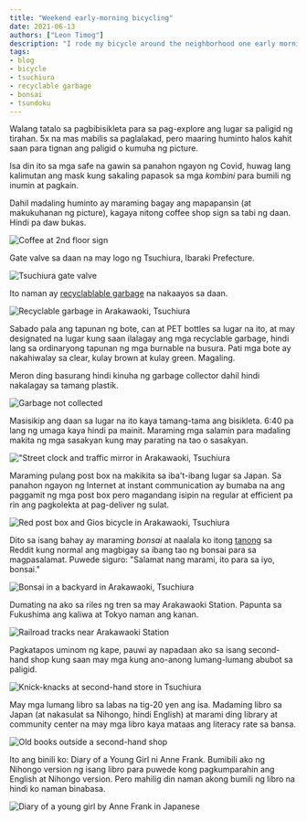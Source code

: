 ```yaml
---
title: "Weekend early-morning bicycling"
date: 2021-06-13
authors: ["Leon Timog"]
description: "I rode my bicycle around the neighborhood one early morning"
tags:
- blog
- bicycle
- tsuchiura
- recyclable garbage
- bonsai
- tsundoku
---
```

Walang tatalo sa pagbibisikleta para sa pag-explore ang lugar sa paligid ng tirahan. 5x na mas mabilis sa paglalakad, pero maaring huminto halos kahit saan para tignan ang paligid o kumuha ng picture.

Isa din ito sa mga safe na gawin sa panahon ngayon ng Covid, huwag lang kalimutan ang mask kung sakaling papasok sa mga *kombini* para bumili ng inumin at pagkain.

Dahil madaling huminto ay maraming bagay ang mapapansin (at makukuhanan ng picture), kagaya nitong coffee shop sign sa tabi ng daan. Hindi pa daw bukas.

![Coffee at 2nd floor sign](/weekend-early-morning-bicycling/coffee-at-second-floor.jpg "Coffee at 2nd floor sign")

Gate valve sa daan na may logo ng Tsuchiura, Ibaraki Prefecture.

![Tsuchiura gate valve](/weekend-early-morning-bicycling/tsuchiura-valve-cover.jpg "Tsuchiura gate valve")

Ito naman ay [recyclablable garbage](https://timog.org/guide/home/kinds-of-garbage/#recyclables) na nakaayos sa daan.

![Recyclable garbage in Arakawaoki, Tsuchiura](/weekend-early-morning-bicycling/recyclable-grabage-street-side.jpg "Recyclable garbage in Arakawaoki, Tsuchiura")

Sabado pala ang tapunan ng bote, can at PET bottles sa lugar na ito, at may designated na lugar kung saan ilalagay ang mga recyclable garbage, hindi lang sa ordinaryong tapunan ng mga burnable na busura. Pati mga bote ay nakahiwalay sa clear, kulay brown at kulay green. Magaling.

Meron ding basurang hindi kinuha ng garbage collector dahil hindi nakalagay sa tamang plastik.

![Garbage not collected](/weekend-early-morning-bicycling/garbage-cannot-be-collected.jpg "Garbage not collected")

Masisikip ang daan sa lugar na ito kaya tamang-tama ang bisikleta. 6:40 pa lang ng umaga kaya hindi pa mainit. Maraming mga salamin para madaling makita ng mga sasakyan kung may parating na tao o sasakyan.

!["Street clock and traffic mirror in Arakawaoki, Tsuchiura](/weekend-early-morning-bicycling/street-clock-traffic-mirror.jpg "Street clock and traffic mirror in Arakawaoki, Tsuchiura")

Maraming pulang post box na makikita sa iba't-ibang lugar sa Japan. Sa panahon ngayon ng Internet at instant communication ay bumaba na ang paggamit ng mga post box pero magandang isipin na regular at efficient pa rin ang pagkolekta at pag-deliver ng sulat.

![Red post box and Gios bicycle in Arakawaoki, Tsuchiura](/weekend-early-morning-bicycling/red-post-box-bicycle.jpg "Red post box and Gios bicycle in Arakawaoki, Tsuchiura")

Dito sa isang bahay ay maraming *bonsai* at naalala ko itong [tanong](https://www.reddit.com/r/japan/comments/64mojh/is_this_normal/) sa Reddit kung normal ang magbigay sa ibang tao ng bonsai para sa magpasalamat. Puwede siguro: "Salamat nang marami, ito para sa iyo, bonsai."

![Bonsai in a backyard in Arakawaoki, Tsuchiura](/weekend-early-morning-bicycling/backyard-bonsai.jpg "Bonsai in a backyard in Arakawaoki, Tsuchiura") 

Dumating na ako sa riles ng tren sa may Arakawaoki Station. Papunta sa Fukushima ang kaliwa at Tokyo naman ang kanan.

![Railroad tracks near Arakawaoki Station](/weekend-early-morning-bicycling/railroad-tracks-in-the-morning.jpg "Railroad tracks near Arakawaoki Station")

Pagkatapos uminom ng kape, pauwi ay napadaan ako sa isang second-hand shop kung saan may mga kung ano-anong lumang-lumang abubot sa paligid. 

![Knick-knacks at second-hand store in Tsuchiura](/weekend-early-morning-bicycling/second-hand-store-knick-knacks.jpg "Knick-knacks at second-hand store in Tsuchiura")

May mga lumang libro sa labas na tig-20 yen ang isa. Madaming libro sa Japan (at nakasulat sa Nihongo, hindi English) at marami ding library at community center na may mga libro kaya mataas ang literacy rate sa bansa.

![Old books outside a second-hand shop](/weekend-early-morning-bicycling/second-hand-books.jpg "Old books outside a second-hand shop")

Ito ang binili ko: Diary of a Young Girl ni Anne Frank. Bumibili ako ng Nihongo version ng isang libro para puwede kong pagkumparahin ang English at Nihongo version. Pero mahilig din naman akong bumili ng libro na hindi ko naman binabasa.

![Diary of a young girl by Anne Frank in Japanese](/weekend-early-morning-bicycling/diary-of-young-girl-anne-frank-japanese.jpg "Diary of a young girl by Anne Frank in Japanese")